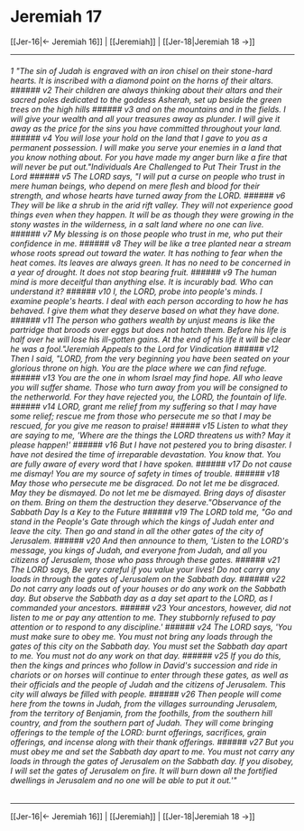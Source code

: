 # Jeremiah 17

[[Jer-16|← Jeremiah 16]] | [[Jeremiah]] | [[Jer-18|Jeremiah 18 →]]
***

###### 1 "The sin of Judah is engraved with an iron chisel on their stone-hard hearts. It is inscribed with a diamond point on the horns of their altars. ###### v2 Their children are always thinking about their altars and their sacred poles dedicated to the goddess Asherah, set up beside the green trees on the high hills ###### v3 and on the mountains and in the fields. I will give your wealth and all your treasures away as plunder. I will give it away as the price for the sins you have committed throughout your land. ###### v4 You will lose your hold on the land that I gave to you as a permanent possession. I will make you serve your enemies in a land that you know nothing about. For you have made my anger burn like a fire that will never be put out."Individuals Are Challenged to Put Their Trust in the Lord ###### v5 The LORD says, "I will put a curse on people who trust in mere human beings, who depend on mere flesh and blood for their strength, and whose hearts have turned away from the LORD. ###### v6 They will be like a shrub in the arid rift valley. They will not experience good things even when they happen. It will be as though they were growing in the stony wastes in the wilderness, in a salt land where no one can live. ###### v7 My blessing is on those people who trust in me, who put their confidence in me. ###### v8 They will be like a tree planted near a stream whose roots spread out toward the water. It has nothing to fear when the heat comes. Its leaves are always green. It has no need to be concerned in a year of drought. It does not stop bearing fruit. ###### v9 The human mind is more deceitful than anything else. It is incurably bad. Who can understand it? ###### v10 I, the LORD, probe into people's minds. I examine people's hearts. I deal with each person according to how he has behaved. I give them what they deserve based on what they have done. ###### v11 The person who gathers wealth by unjust means is like the partridge that broods over eggs but does not hatch them. Before his life is half over he will lose his ill-gotten gains. At the end of his life it will be clear he was a fool."Jeremiah Appeals to the Lord for Vindication ###### v12 Then I said, "LORD, from the very beginning you have been seated on your glorious throne on high. You are the place where we can find refuge. ###### v13 You are the one in whom Israel may find hope. All who leave you will suffer shame. Those who turn away from you will be consigned to the netherworld. For they have rejected you, the LORD, the fountain of life. ###### v14 LORD, grant me relief from my suffering so that I may have some relief; rescue me from those who persecute me so that I may be rescued, for you give me reason to praise! ###### v15 Listen to what they are saying to me, 'Where are the things the LORD threatens us with? May it please happen!' ###### v16 But I have not pestered you to bring disaster. I have not desired the time of irreparable devastation. You know that. You are fully aware of every word that I have spoken. ###### v17 Do not cause me dismay! You are my source of safety in times of trouble. ###### v18 May those who persecute me be disgraced. Do not let me be disgraced. May they be dismayed. Do not let me be dismayed. Bring days of disaster on them. Bring on them the destruction they deserve."Observance of the Sabbath Day Is a Key to the Future ###### v19 The LORD told me, "Go and stand in the People's Gate through which the kings of Judah enter and leave the city. Then go and stand in all the other gates of the city of Jerusalem. ###### v20 And then announce to them, 'Listen to the LORD's message, you kings of Judah, and everyone from Judah, and all you citizens of Jerusalem, those who pass through these gates. ###### v21 The LORD says, Be very careful if you value your lives! Do not carry any loads in through the gates of Jerusalem on the Sabbath day. ###### v22 Do not carry any loads out of your houses or do any work on the Sabbath day. But observe the Sabbath day as a day set apart to the LORD, as I commanded your ancestors. ###### v23 Your ancestors, however, did not listen to me or pay any attention to me. They stubbornly refused to pay attention or to respond to any discipline.' ###### v24 The LORD says, 'You must make sure to obey me. You must not bring any loads through the gates of this city on the Sabbath day. You must set the Sabbath day apart to me. You must not do any work on that day. ###### v25 If you do this, then the kings and princes who follow in David's succession and ride in chariots or on horses will continue to enter through these gates, as well as their officials and the people of Judah and the citizens of Jerusalem. This city will always be filled with people. ###### v26 Then people will come here from the towns in Judah, from the villages surrounding Jerusalem, from the territory of Benjamin, from the foothills, from the southern hill country, and from the southern part of Judah. They will come bringing offerings to the temple of the LORD: burnt offerings, sacrifices, grain offerings, and incense along with their thank offerings. ###### v27 But you must obey me and set the Sabbath day apart to me. You must not carry any loads in through the gates of Jerusalem on the Sabbath day. If you disobey, I will set the gates of Jerusalem on fire. It will burn down all the fortified dwellings in Jerusalem and no one will be able to put it out.'"

***
[[Jer-16|← Jeremiah 16]] | [[Jeremiah]] | [[Jer-18|Jeremiah 18 →]]
